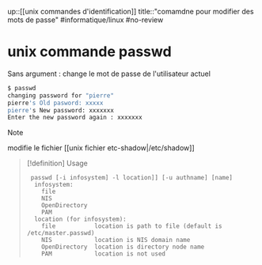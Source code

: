 up::[[unix commandes d'identification]]
title::"comamdne pour modifier des mots de passe"
#informatique/linux #no-review 
# unix commande passwd
Sans argument : change le mot de passe de l'utilisateur actuel
```bash
$ passwd
changing password for "pierre"
pierre's Old pasword: xxxxx
pierre's New password: xxxxxxx
Enter the new password again : xxxxxxx
```

> [!note]
> modifie le fichier [[unix fichier etc-shadow|/etc/shadow]]

> [!definition] Usage
> ```
>  passwd [-i infosystem] -l location]] [-u authname] [name]
>   infosystem:
>     file
>     NIS
>     OpenDirectory
>     PAM
>   location (for infosystem):
>     file           location is path to file (default is /etc/master.passwd)
>     NIS            location is NIS domain name
>     OpenDirectory  location is directory node name
>     PAM            location is not used
> ```